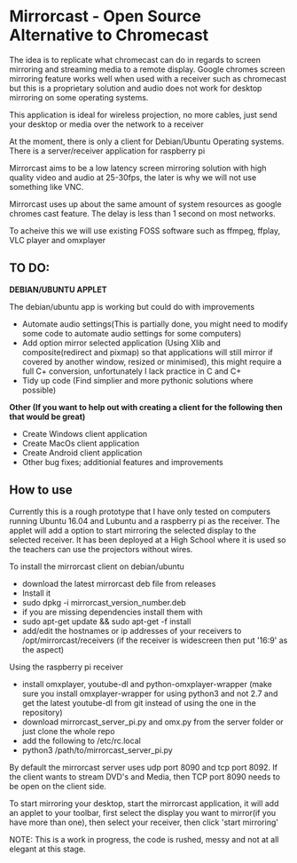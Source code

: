 <h1>Mirrorcast - Open Source Alternative to Chromecast</h1>

<p>The idea is to replicate what chromecast can do in regards to screen mirroring and streaming media to a remote display. 
Google chromes screen mirroring feature works well when used with a receiver such as chromecast but this is a proprietary solution and audio does not work for desktop mirroring on some operating systems.</p>

<p>This application is ideal for wireless projection, no more cables, just send your desktop or media over the network to a receiver</P> 

<p>At the moment, there is only a client for Debian/Ubuntu Operating systems. There is a server/receiver application for raspberry pi</p>

<p>Mirrorcast aims to be a low latency screen mirroring solution with high quality video and audio at 25-30fps, the later is why we will not use something like VNC.</p>

<p>Mirrorcast uses up about the same amount of system resources as google chromes cast feature. The delay is less than 1 second on most networks.</p>

<p>To acheive this we will use existing FOSS software such as ffmpeg, ffplay, VLC player and omxplayer</p>

<h2>TO DO:</h2>

<b>DEBIAN/UBUNTU APPLET</b>

<p>The debian/ubuntu app is working but could do with improvements</p>

<ul><li>Automate audio settings(This is partially done, you might need to modify some code to automate audio settings for some computers)</li>
<li>Add option mirror selected application (Using Xlib and composite(redirect and pixmap) so that applications will still mirror if covered by another window, resized or minimised), this might require a full C+ conversion, unfortunately I lack practice in C and C+</li>
<li>Tidy up code (Find simplier and more pythonic solutions where possible)</li></ul>

<b>Other (If you want to help out with creating a client for the following then that would be great)</b>
<ul><li>Create Windows client application</li>
<li>Create MacOs client application</li>
<li>Create Android client application</li>
<li>Other bug fixes; additionial features and improvements</ul>

<h2>How to use</h2>

<p>Currently this is a rough prototype that I have only tested on computers running Ubuntu 16.04 and Lubuntu and a raspberry pi as the receiver. The applet will add a option to start mirroring the selected display to the selected receiver. It has been deployed at a High School where it is used so the teachers can use the projectors without wires.</p>

<p>To install the mirrorcast client on debian/ubuntu<ul>
<li>download the latest mirrorcast deb file from releases</li>
<li>Install it</li>
<li>sudo dpkg -i mirrorcast_version_number.deb</li>
<li>if you are missing dependencies install them with</li>
<li>sudo apt-get update && sudo apt-get -f install</li>
<li>add/edit the hostnames or ip addresses of your receivers to /opt/mirrorcast/receivers (if the receiver is widescreen then put '16:9' as the aspect)</li></ul></p>

<p>Using the raspberry pi receiver<ul>
<li>install omxplayer, youtube-dl and python-omxplayer-wrapper (make sure you install omxplayer-wrapper for using python3 and not 2.7 and get the latest youtube-dl from git instead of using the one in the repository)</li>
<li>download mirrorcast_server_pi.py and omx.py from the server folder or just clone the whole repo</li>
<li>add the following to /etc/rc.local</li>
<li>python3 /path/to/mirrorcast_server_pi.py</li>
</ul></p>

<p>By default the mirrorcast server uses udp port 8090 and tcp port 8092. If the client wants to stream DVD's and Media, then TCP port 8090 needs to be open on the client side.</p>

<p>To start mirroring your desktop, start the mirrorcast application, it will add an applet to your toolbar, first select the display you want to mirror(if you have more than one), then select your receiver, then click 'start mirroring'</p>

<p>NOTE: This is a work in progress, the code is rushed, messy and not at all elegant at this stage. </p>
